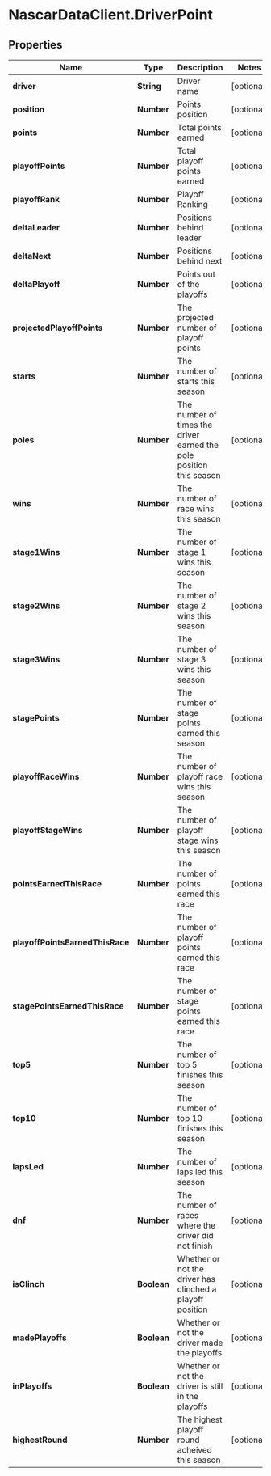 # NascarDataClient.DriverPoint

## Properties
Name | Type | Description | Notes
------------ | ------------- | ------------- | -------------
**driver** | **String** | Driver name | [optional] 
**position** | **Number** | Points position | [optional] 
**points** | **Number** | Total points earned | [optional] 
**playoffPoints** | **Number** | Total playoff points earned | [optional] 
**playoffRank** | **Number** | Playoff Ranking | [optional] 
**deltaLeader** | **Number** | Positions behind leader | [optional] 
**deltaNext** | **Number** | Positions behind next | [optional] 
**deltaPlayoff** | **Number** | Points out of the playoffs | [optional] 
**projectedPlayoffPoints** | **Number** | The projected number of playoff points | [optional] 
**starts** | **Number** | The number of starts this season | [optional] 
**poles** | **Number** | The number of times the driver earned the pole position this season | [optional] 
**wins** | **Number** | The number of race wins this season | [optional] 
**stage1Wins** | **Number** | The number of stage 1 wins this season | [optional] 
**stage2Wins** | **Number** | The number of stage 2 wins this season | [optional] 
**stage3Wins** | **Number** | The number of stage 3 wins this season | [optional] 
**stagePoints** | **Number** | The number of stage points earned this season | [optional] 
**playoffRaceWins** | **Number** | The number of playoff race wins this season | [optional] 
**playoffStageWins** | **Number** | The number of playoff stage wins this season | [optional] 
**pointsEarnedThisRace** | **Number** | The number of points earned this race | [optional] 
**playoffPointsEarnedThisRace** | **Number** | The number of playoff points earned this race | [optional] 
**stagePointsEarnedThisRace** | **Number** | The number of stage points earned this race | [optional] 
**top5** | **Number** | The number of top 5 finishes this season | [optional] 
**top10** | **Number** | The number of top 10 finishes this season | [optional] 
**lapsLed** | **Number** | The number of laps led this season | [optional] 
**dnf** | **Number** | The number of races where the driver did not finish | [optional] 
**isClinch** | **Boolean** | Whether or not the driver has clinched a playoff position | [optional] 
**madePlayoffs** | **Boolean** | Whether or not the driver made the playoffs | [optional] 
**inPlayoffs** | **Boolean** | Whether or not the driver is still in the playoffs | [optional] 
**highestRound** | **Number** | The highest playoff round acheived this season | [optional] 
